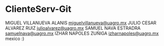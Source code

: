 # ClienteServ-Git
MIGUEL VILLANUEVA ALANIS miguelvillanueva@uagro.mx
JULIO CESAR ALVAREZ RUIZ julioalvarez@uagro.mx
SAMUEL NAVA ESTRADRA samuelnava@uagro.mx
IZHAR NAPOLES ZUÑIGA izharnapoles@uagro.mx mexico :)